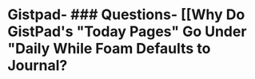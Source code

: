# Gistpad- ### Questions- [[Why Do GistPad's "Today Pages" Go Under "Daily While Foam Defaults to Journal?

